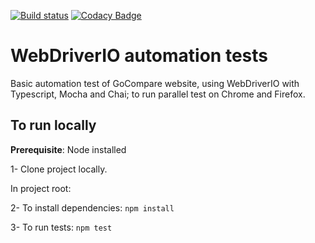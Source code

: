[![Build status](https://ci.appveyor.com/api/projects/status/one7hrn3ai1t5vww?svg=true)](https://ci.appveyor.com/project/AsadHasan/webdriveriogocomparetests) [![Codacy Badge](https://api.codacy.com/project/badge/Grade/df7d913b3664433ca3daaad47a66621d)](https://www.codacy.com/manual/asadhasan180/WebDriverIOGoCompareTests?utm_source=github.com&utm_medium=referral&utm_content=AsadHasan/WebDriverIOGoCompareTests&utm_campaign=Badge_Grade)

# WebDriverIO automation tests

Basic automation test of GoCompare website, using WebDriverIO with Typescript, Mocha and Chai; to run parallel test on Chrome and Firefox.

## To run locally

**Prerequisite**: Node installed

1- Clone project locally.

In project root:

2- To install dependencies: `npm install`

3- To run tests: `npm test`
